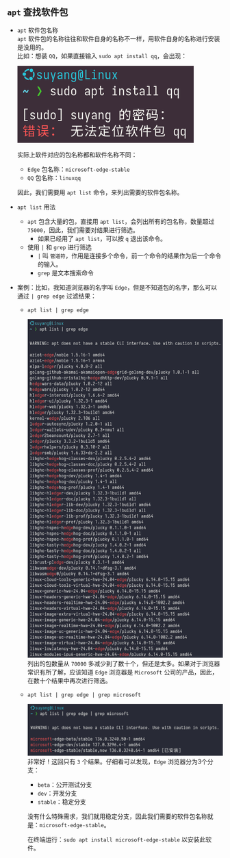 ## `apt` 查找软件包
- `apt` 软件包名称
  <br>`apt` 软件包的名称往往和软件自身的名称不一样，用软件自身的名称进行安装是没用的。
  <br>比如：想装 `QQ`，如果直接输入 `sudo apt install qq`，会出现：

  ![sudo apt install qq](./apt直接输入软件名称.png)

  实际上软件对应的包名称都和软件名称不同：
  - `Edge` 包名称：`microsoft-edge-stable`
  - `QQ` 包名称：`linuxqq`
  
  因此，我们需要用 `apt list` 命令，来列出需要的软件包名称。
- `apt list` 用法
  - `apt` 包含大量的包，直接用 `apt list`，会列出所有的包名称，数量超过 `75000`，因此，我们需要对结果进行筛选。
    - 如果已经用了 `apt list`，可以按 `q` 退出该命令。
  - 使用 `|` 和 `grep` 进行筛选
    - `|` 叫 `管道符`，作用是连接多个命令，前一个命令的结果作为后一个命令的输入。
    - `grep` 是文本搜索命令
- 案例：比如，我知道浏览器的名字叫 `Edge`，但是不知道包的名字，那么可以通过 `| grep edge` 过滤结果：
  - `apt list | grep edge`

    ![sudo apt install qq](./grep-edge.png)
    列出的包数量从 `70000` 多减少到了数十个，但还是太多。如果对于浏览器常识有所了解，应该知道 `Edge` 浏览器是 `Microsoft` 公司的产品，因此，在数十个结果中再次进行筛选。
  - `apt list | grep edge | grep microsoft`

    ![sudo apt install qq](./grep-edge_grep-microsoft.png)
    非常好！这回只有 `3` 个结果。仔细看可以发现，`Edge` 浏览器分为3个分支：
    - `beta`：公开测试分支
    - `dev`：开发分支
    - `stable`：稳定分支
  
    没有什么特殊需求，我们就用稳定分支，因此我们需要的软件包名称就是：`microsoft-edge-stable`。
    
    在终端运行：`sudo apt install microsoft-edge-stable` 以安装此软件。
